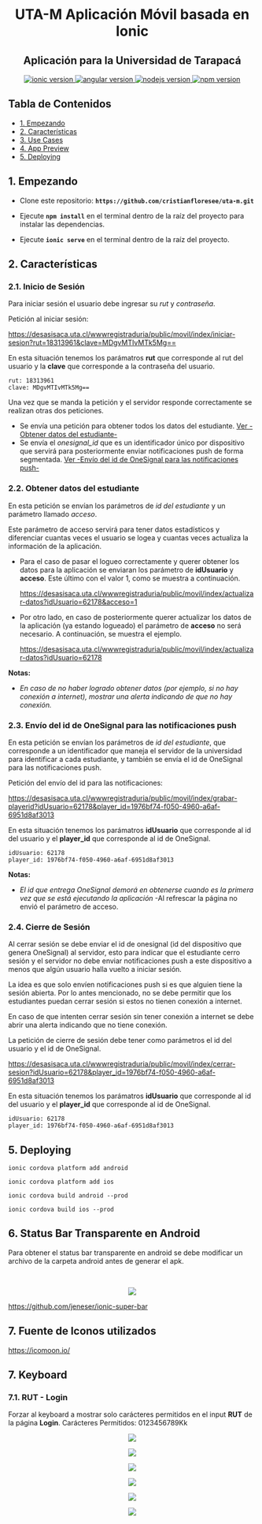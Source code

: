 <h1 align="center">
    UTA-M Aplicación Móvil basada en Ionic
</h1>

<h2 align="center">
	Aplicación para la Universidad de Tarapacá
</h2>

<p align="center">
    <a href="https://ionicframework.com/">
        <img src="https://img.shields.io/badge/ionic-v3.8-brightgreen.svg"
             alt="ionic version">
    </a>
    <a href="https://ionicframework.com/">
        <img src="https://img.shields.io/badge/angular-v4.0-brightgreen.svg"
             alt="angular version">
    </a>
     <a href="https://travis-ci.org/badges/shields">
        <img src="https://img.shields.io/badge/nodejs-v6.11-blue.svg"
             alt="nodejs version">
    </a>
    <a href="https://npmjs.org/package/gh-badges">
        <img src="https://img.shields.io/badge/npm-v3.10-blue.svg"
             alt="npm version">
    </a>
</p>


## Tabla de Contenidos
 - [1. Empezando](#1-empezando)
 - [2. Características](#2-características)
 - [3. Use Cases](#use-cases)
 - [4. App Preview](#app-preview)
 - [5. Deploying](#5-deploying)

## 1. Empezando
* Clone este repositorio: <b>`https://github.com/cristianfloresee/uta-m.git`</b>

* Ejecute <b>`npm install`</b> en el terminal dentro de la raíz del proyecto para instalar las dependencias.
* Ejecute <b>`ionic serve`</b> en el terminal dentro de la raíz del proyecto.

## 2. Características
<h3>2.1. Inicio de Sesión</h3>

Para iniciar sesión el usuario debe ingresar su *rut* y *contraseña*.

<p>Petición al iniciar sesión:</p>

https://desasisaca.uta.cl/wwwregistraduria/public/movil/index/iniciar-sesion?rut=18313961&clave=MDgvMTIvMTk5Mg==
<p>
En esta situación tenemos los parámatros <b>rut</b> que corresponde al rut del usuario y la <b>clave</b> que corresponde a la contraseña del usuario.
</p>

```
rut: 18313961
clave: MDgvMTIvMTk5Mg==
```
<p>Una vez que se manda la petición y el servidor responde correctamente se realizan otras dos peticiones.</p>

* Se envía una petición para obtener todos los datos del estudiante. [Ver -Obtener datos del estudiante-](#obtener-datos-del-estudiante)
* Se envía el *onesignal_id* que es un identificador único por dispositivo que servirá para posteriormente enviar notificaciones push de forma segmentada. [Ver -Envío del id de OneSignal para las notificaciones push-](#obtener-datos-del-estudiante)


<h3>2.2. Obtener datos del estudiante</h3>

En esta petición se envían los parámetros de *id del estudiante* y un parámetro llamado *acceso*.

<p>Este parámetro de acceso servirá para tener datos estadísticos y diferenciar cuantas veces el usuario se logea y cuantas veces actualiza la información de la aplicación. 
</p>

* Para el caso de pasar el logueo correctamente y querer obtener los datos para la aplicación se enviaran los parámetro de <b>idUsuario</b> y <b>acceso</b>. Este último con el valor 1, como se muestra a continuación.

    https://desasisaca.uta.cl/wwwregistraduria/public/movil/index/actualizar-datos?idUsuario=62178&acceso=1

* Por otro lado, en caso de posteriormente querer actualizar los datos de la aplicación (ya estando logueado) el parámetro de <b>acceso</b> no será necesario. A continuación, se muestra el ejemplo.

    https://desasisaca.uta.cl/wwwregistraduria/public/movil/index/actualizar-datos?idUsuario=62178



<b>Notas:</b>
* *En caso de no haber logrado obtener datos (por ejemplo, si no hay conexión a internet), mostrar una alerta indicando de que no hay conexión.*



<h3>2.3. Envío del id de OneSignal para las notificaciones push</h3>

En esta petición se envían los parámetros de *id del estudiante*, que corresponde a un identificador que maneja el servidor de la universidad para identificar a cada estudiante, y también se envía el id de OneSignal para las notificaciones push.

<p>Petición del envío del id para las notificaciones:</p>

https://desasisaca.uta.cl/wwwregistraduria/public/movil/index/grabar-playerid?idUsuario=62178&player_id=1976bf74-f050-4960-a6af-6951d8af3013

<p>
En esta situación tenemos los parámatros <b>idUsuario</b> que corresponde al id del usuario y el <b>player_id</b> que corresponde al id de OneSignal.
</p>

```
idUsuario: 62178
player_id: 1976bf74-f050-4960-a6af-6951d8af3013
```

<b>Notas:</b>
* *El id que entrega OneSignal demorá en obtenerse cuando es la primera vez que se está ejecutando la aplicación*
-Al refrescar la página no envió el parámetro de acceso.


<h3>2.4. Cierre de Sesión</h3>
<p>Al cerrar sesión se debe enviar el id de onesignal (id del dispositivo que genera OneSignal) al servidor, esto para indicar que el estudiante cerro sesión y el servidor no debe enviar notificaciones push a este dispositivo a menos que algún usuario halla vuelto a iniciar sesión. 
</p>
<p>La idea es que solo envíen notificaciones push si es que alguien tiene la sesión abierta. Por lo antes mencionado, no se debe permitir que los estudiantes puedan cerrar sesión si estos no tienen conexión a internet.
</p>
<p>En caso de que intenten cerrar sesión sin tener conexión a internet se debe abrir una alerta indicando que no tiene conexión.
</p>
<p>
La petición de cierre de sesión debe tener como parámetros el id del usuario y el id de OneSignal.
</p>

https://desasisaca.uta.cl/wwwregistraduria/public/movil/index/cerrar-sesion?idUsuario=62178&player_id=1976bf74-f050-4960-a6af-6951d8af3013


<p>
En esta situación tenemos los parámatros <b>idUsuario</b> que corresponde al id del usuario y el <b>player_id</b> que corresponde al id de OneSignal.
</p>

```
idUsuario: 62178
player_id: 1976bf74-f050-4960-a6af-6951d8af3013
```



## 5. Deploying
```
ionic cordova platform add android
```

```
ionic cordova platform add ios
```

```
ionic cordova build android --prod
```
```
ionic cordova build ios --prod
```

## 6. Status Bar Transparente en Android
<p>
Para obtener el status bar transparente en android se debe modificar un archivo de la carpeta android antes de generar el apk.
</p>
<br>
<p align="center">
  <img src="https://raw.githubusercontent.com/jeneser/ionic-super-bar/master/screenshot.gif" />
</p>

https://github.com/jeneser/ionic-super-bar

## 7. Fuente de Iconos utilizados

https://icomoon.io/

## 7. Keyboard

<h3>7.1. RUT - Login</h3>

Forzar al keyboard a mostrar solo carácteres permitidos en el input <b>RUT</b> de la página <b>Login</b>.
Carácteres Permitidos: 0123456789Kk

<p align="center">
  <img src="https://www.axure.com/c/attachments/forum/mobile-prototyping/2917d1387188343-how-show-numeric-keyboard-iphone-2013-12-16-14-02-37.png" />
</p>

<p align="center">
  <img src="http://res.cloudinary.com/dwj4kbnam/image/upload/v1506223260/login1_b9nbgv.png" />
</p>

<p align="center">
  <img src="http://res.cloudinary.com/dwj4kbnam/image/upload/v1506223271/login2_i1qhg7.png" />
</p>

<p align="center">
  <img src="http://res.cloudinary.com/dwj4kbnam/image/upload/v1506223272/login3_k8ufuu.png" />
</p>

<p align="center">
  <img src="http://res.cloudinary.com/dwj4kbnam/image/upload/v1506223272/login4_idwpct.png" />
</p>

<p align="center">
  <img src="http://res.cloudinary.com/dwj4kbnam/image/upload/v1506223272/login5_ksra8j.png" />
</p>